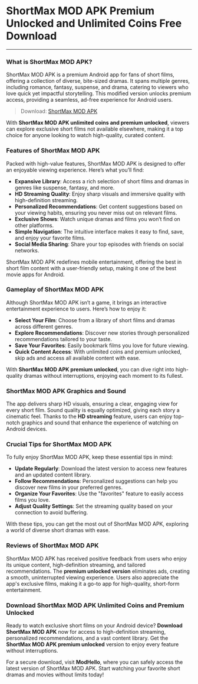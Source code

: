 # ShortMax MOD APK Premium Unlocked and Unlimited Coins Free Download

---

### What is ShortMax MOD APK?

ShortMax MOD APK is a premium Android app for fans of short films, offering a collection of diverse, bite-sized dramas. It spans multiple genres, including romance, fantasy, suspense, and drama, catering to viewers who love quick yet impactful storytelling. This modified version unlocks premium access, providing a seamless, ad-free experience for Android users.

>Download: [ShortMax MOD APK](https://dub.sh/shortmax-apk)

With **ShortMax MOD APK unlimited coins and premium unlocked**, viewers can explore exclusive short films not available elsewhere, making it a top choice for anyone looking to watch high-quality, curated content.

### Features of ShortMax MOD APK

Packed with high-value features, ShortMax MOD APK is designed to offer an enjoyable viewing experience. Here’s what you’ll find:

- **Expansive Library**: Access a rich selection of short films and dramas in genres like suspense, fantasy, and more.
- **HD Streaming Quality**: Enjoy sharp visuals and immersive quality with high-definition streaming.
- **Personalized Recommendations**: Get content suggestions based on your viewing habits, ensuring you never miss out on relevant films.
- **Exclusive Shows**: Watch unique dramas and films you won’t find on other platforms.
- **Simple Navigation**: The intuitive interface makes it easy to find, save, and enjoy your favorite films.
- **Social Media Sharing**: Share your top episodes with friends on social networks.

ShortMax MOD APK redefines mobile entertainment, offering the best in short film content with a user-friendly setup, making it one of the best movie apps for Android.

### Gameplay of ShortMax MOD APK

Although ShortMax MOD APK isn’t a game, it brings an interactive entertainment experience to users. Here’s how to enjoy it:

- **Select Your Film**: Choose from a library of short films and dramas across different genres.
- **Explore Recommendations**: Discover new stories through personalized recommendations tailored to your taste.
- **Save Your Favorites**: Easily bookmark films you love for future viewing.
- **Quick Content Access**: With unlimited coins and premium unlocked, skip ads and access all available content with ease.

With **ShortMax MOD APK premium unlocked**, you can dive right into high-quality dramas without interruptions, enjoying each moment to its fullest.

### ShortMax MOD APK Graphics and Sound

The app delivers sharp HD visuals, ensuring a clear, engaging view for every short film. Sound quality is equally optimized, giving each story a cinematic feel. Thanks to the **HD streaming** feature, users can enjoy top-notch graphics and sound that enhance the experience of watching on Android devices.

### Crucial Tips for ShortMax MOD APK

To fully enjoy ShortMax MOD APK, keep these essential tips in mind:

- **Update Regularly**: Download the latest version to access new features and an updated content library.
- **Follow Recommendations**: Personalized suggestions can help you discover new films in your preferred genres.
- **Organize Your Favorites**: Use the "favorites" feature to easily access films you love.
- **Adjust Quality Settings**: Set the streaming quality based on your connection to avoid buffering.

With these tips, you can get the most out of ShortMax MOD APK, exploring a world of diverse short dramas with ease.

### Reviews of ShortMax MOD APK

ShortMax MOD APK has received positive feedback from users who enjoy its unique content, high-definition streaming, and tailored recommendations. The **premium unlocked version** eliminates ads, creating a smooth, uninterrupted viewing experience. Users also appreciate the app's exclusive films, making it a go-to app for high-quality, short-form entertainment.

### Download ShortMax MOD APK Unlimited Coins and Premium Unlocked

Ready to watch exclusive short films on your Android device? **Download ShortMax MOD APK** now for access to high-definition streaming, personalized recommendations, and a vast content library. Get the **ShortMax MOD APK premium unlocked** version to enjoy every feature without interruptions.

For a secure download, visit **ModHello**, where you can safely access the latest version of ShortMax MOD APK. Start watching your favorite short dramas and movies without limits today!
